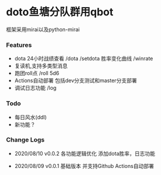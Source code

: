 # doto鱼塘分队群用qbot

框架采用mirai以及python-mirai

### Features
- dota 24小时战绩查看 /dota /setdota 胜率变化曲线 /winrate
- 复读机,支持多类型消息
- 跑团roll点 /roll 5d6
- Actions自动部署 包括dev分支测试和master分支部署
- 调试日志功能 /log

### Todo
- 每日风水(ddl)
- 新功能？

### Change Logs
- 2020/08/10 v0.0.2 
  各功能逻辑优化 添加dota胜率，日志功能

- 2020/08/09 v0.0.1 
  基础版本 并支持Github Actions自动部署